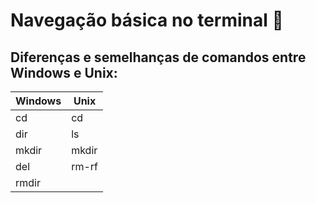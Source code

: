 # Navegação básica no terminal 🛶
## Diferenças e semelhanças de comandos entre Windows e Unix:
| Windows | Unix |
|---------|------|
| cd      | cd   |
| dir     | ls   |
| mkdir   | mkdir|
| del     | rm-rf|
| rmdir   |      |